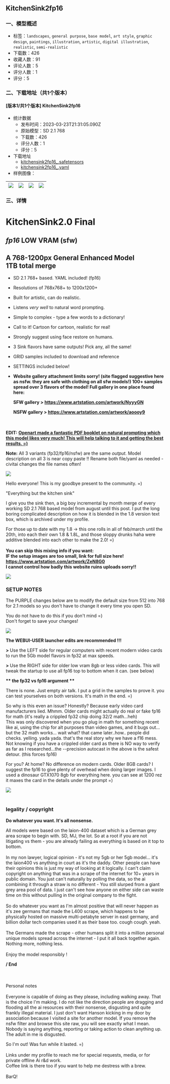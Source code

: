 ## KitchenSink2fp16
### 一、模型概述

- 标签：`landscapes`, `general purpose`, `base model`, `art style`, `graphic design`, `paintings`, `illustration`, `artistic`, `digital illustration`, `realistic`, `semi-realistic`
- 下载数：426
- 收藏人数：91
- 评论人数：5
- 评分人数：1
- 评分：5

### 二、下载地址（共1个版本）

#### [版本1/共1个版本] KitchenSink2fp16

- 统计数据
  - 发布时间：2023-03-23T21:31:05.090Z
  - 原始模型：SD 2.1 768
  - 下载数：426
  - 评分人数：1
  - 评分：5
- 下载地址
  - [kitchensink2fp16_.safetensors](https://civitai.com/api/download/models/26986)
  - [kitchensink2fp16_.yaml](https://civitai.com/api/download/models/26986?type=Config&format=Other)
- 样例图像：

| <img src="https://image.civitai.com/xG1nkqKTMzGDvpLrqFT7WA/062fe8c1-2fd9-4e3d-5169-68dc2340ed00/width=450/297345.jpeg" /> | <img src="https://image.civitai.com/xG1nkqKTMzGDvpLrqFT7WA/cecc518b-9fc9-420f-6b23-f401e7ab2b00/width=450/297363.jpeg" /> | <img src="https://image.civitai.com/xG1nkqKTMzGDvpLrqFT7WA/867b62a9-ee63-4298-9e96-e355d84b8400/width=450/297361.jpeg" /> | <img src="https://image.civitai.com/xG1nkqKTMzGDvpLrqFT7WA/3e66328c-1fee-4114-ef40-edd76eddf000/width=450/297360.jpeg" /> |
| ---- | ---- | ---- | ---- |


### 三、详情
<h1>KitchenSink2.0 Final</h1><h2><em>fp16 </em>LOW VRAM (sfw) <br /></h2><h2>A 768-1200px General Enhanced Model<br />1TB total merge</h2><p></p><ul><li><p>SD 2.1 768+ based. YAML included! (fp16)</p></li><li><p>Resolutions of 768x768+ to 1200x1200+</p></li><li><p>Built for artistic, can do realistic.</p></li><li><p>Listens <em>very well </em>to natural word prompting.</p></li><li><p>Simple to complex - type a few words to a dictionary!</p></li><li><p>Call to it! Cartoon for cartoon, realistic for real!</p></li><li><p>Strongly suggest using face restore on humans.</p></li><li><p>3 Sink flavors have same outputs! Pick any, all the same!</p></li><li><p>GRID samples included to download and reference</p></li><li><p>SETTINGS included below!</p><p></p></li><li><p><strong>Website gallery attachment limits sorry! (site flagged suggestive here as nsfw. they are safe with clothing on all sfw models!) 100+ samples spread over 3 flavors of the model! Full gallery in one place found here:</strong></p><p><strong>SFW gallery &gt; </strong><a target="_blank" rel="ugc" href="https://www.artstation.com/artwork/NyyyGN"><strong>https://www.artstation.com/artwork/NyyyGN</strong></a></p><p><strong>NSFW gallery &gt; </strong><a target="_blank" rel="ugc" href="https://www.artstation.com/artwork/aoooy9"><strong>https://www.artstation.com/artwork/aoooy9</strong></a></p></li></ul><p><br /><br /><strong>EDIT:</strong> <a target="_blank" rel="ugc" href="https://cdn.openart.ai/assets/Stable%20Diffusion%20Prompt%20Book%20From%20OpenArt%2011-13.pdf"><strong>Openart made a fantastic PDF booklet on natural prompting which this model likes very much! This will help talking to it and getting the best results. =)</strong></a></p><p></p><p><strong>Note:</strong> All 3 variants (fp32/fp16/nsfw) are the same <em>output.</em> Model description on all 3 is near copy paste !! Rename both file/yaml as needed - civitai changes the file names often!</p><img src="https://imagecache.civitai.com/xG1nkqKTMzGDvpLrqFT7WA/b26fcac9-8070-4a2a-72be-728d2a70e200/width=525/b26fcac9-8070-4a2a-72be-728d2a70e200" /><p></p><p>Hello everyone! This is my goodbye present to the community. =)</p><p>"Everything but the kitchen sink"</p><p>I give you the sink then, a big boy incremental by month merge of every working SD 2.1 768 based model from august until this post. I put the long boring complicated description on how it is blended in the 1.8 version text box, which is archived under my profile.</p><p></p><p>For those up to date with my 1.8 -&gt; this one rolls in all of feb/march until the 20th, into each their own 1.8 &amp; 1.8L, and those sloppy drunks haha were additive blended into each other to make the 2.0! =)<br /><br /><strong>You can skip this mixing info if you want:</strong><br /><strong>IF the setup images are too small, link for full size here! <br /></strong><a target="_blank" rel="ugc" href="https://www.artstation.com/artwork/ZeN8G0"><strong>https://www.artstation.com/artwork/ZeN8G0</strong></a><br /><strong>I cannot control how badly this website ruins uploads sorry!!</strong></p><img src="https://imagecache.civitai.com/xG1nkqKTMzGDvpLrqFT7WA/d3bd0bef-80c9-433a-ad78-2ce10e578000/width=525/d3bd0bef-80c9-433a-ad78-2ce10e578000" /><p></p><h3>SETUP NOTES</h3><p></p><p>The PURPLE changes below are to modify the default size from 512 into 768 for 2.1 models so you don't have to change it every time you open SD.</p><p>You do not have to do this if you don't mind =)<br />Don't forget to save your changes!</p><img src="https://imagecache.civitai.com/xG1nkqKTMzGDvpLrqFT7WA/26059248-aa21-4167-7168-3cf3bed91700/width=525/26059248-aa21-4167-7168-3cf3bed91700" /><p></p><p><strong>The WEBUI-USER launcher edits are recommended !!!</strong></p><p><strong>&gt; </strong>Use the LEFT side for regular computers with recent modern video cards to run the 5Gb model flavors in fp32 at max speeds.</p><p><strong>&gt; </strong>Use the RIGHT side for older low vram 8gb or less video cards. This will tweak the startup to use all fp16 top to bottom when it can. (see below)</p><p></p><p><strong>** the fp32 vs fp16 argument **</strong></p><p>There is none. Just empty air talk. I put a grid in the samples to prove it. you can test yourselves on both versions. It's math in the end. =)</p><p>So why is this even an issue? Honestly? Because early video card manufacturers lied. Mhmm. Older cards might actually do real or fake fp16 for math (it's really a crippled fp32 chip doing 32/2 math...heh)<br />This was only discovered when you go plug in math for something recent like ai, using the chip for alt purposes than video games, and it bugs out... but the 32 math works... wait what? that came later..how.. people did checks. yelling. yada yada. that's the real story why we have a f16 mess. Not knowing if you have a crippled older card as there is NO way to verify as far as I researched...the --precision autocast in the above is the safest detour. (this forces fp16)</p><p></p><p>For you? At home? No difference on modern cards. Older 8GB cards? I suggest the fp16 to give plenty of overhead when doing larger images. I used a dinosaur GTX1070 8gb for everything here. you can see at 1200 rez it maxes the card in the details under the prompt =)</p><img src="https://imagecache.civitai.com/xG1nkqKTMzGDvpLrqFT7WA/ae41b539-8639-4c85-dd6c-0de67a1c7000/width=525/ae41b539-8639-4c85-dd6c-0de67a1c7000" /><p></p><h3><br />legality / copyright</h3><p></p><p><strong>Do whatever you want. It's all nonsense.</strong></p><p>All models were based on the laion-400 dataset which is a German grey area scrape to begin with. SD, MJ, the lot. So at a root if you are not litigating vs them - you are already failing as everything is based on it top to bottom. <br /><br />In my non lawyer, logical opinion - it's not my 5gb or her 5gb model... it's the laion400 vs anything in court as it's the daddy. Other people can have their opinions this is just my way of looking at it logically. I can't claim copyright on anything that was in a scrape of the internet for 10+ years in public domain. You just can't naturally by polling the data, so the ai combining it through a straw is no different - You still slurped from a giant grey area pool of data. I just can't see how anyone on either side can waste time on this without pulling in the original company to the fight.<br /><br />So do whatever you want as I'm almost positive that will never happen as it's zee germans that made the L400 scrape, which happens to be physically hosted on massive multi-petabyte server in east germany, and billion dollar tech companies used it as their base too. cough cough. yeah.<br /><br />The Germans made the scrape - other humans split it into a million personal unique models spread across the internet - I put it all back together again. Nothing more, nothing less. <br /><br />Enjoy the model responsibly !</p><p><strong>/ End</strong><br /><br /><br /><br />Personal notes<br /><br />Everyone is capable of doing as they please, including walking away. That is the choice I'm making. I do not like the direction people are dragging and flooding all the ai resources with their nonsense, disgusting and quite frankly illegal material. I just don't want Hanson kicking in my door by association because I visited a site for another model. If you remove the nsfw filter and browse this site raw, you will see exactly what I mean. Nobody is saying anything, reporting or taking action to clean anything up. The adult in me is disgusted.</p><p></p><p>So I'm out! Was fun while it lasted. =) <br /><br />Links under my profile to reach me for special requests, media, or for private offline Ai r&amp;d work.<br />Coffee link is there too if you want to help me destress with a brew.<br /><br />BarQ!</p>